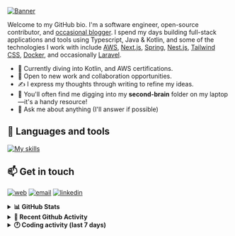 [![Banner](https://raw.githubusercontent.com/wilfriedago/wilfriedago/main/assets/1.png)][website]

Welcome to my GitHub bio. I'm a software engineer, open-source contributor, and [occasional blogger][blog]. I spend my days building full-stack applications and tools using Typescript, Java & Kotlin, and some of the technologies I work with include [AWS](https://aws.amazon.com/fr/), [Next.js](https://nextjs.org/), [Spring](https://spring.io/), [Nest.js](https://nestjs.com/), [Tailwind CSS](https://github.com/tailwindlabs/tailwindcss), [Docker](https://www.docker.com/), and occasionally [Laravel](https://laravel.com/).

- 🔭 Currently diving into Kotlin, and AWS certifications.
- 👯 Open to new work and collaboration opportunities.
- ✍️ I express my thoughts through writing to refine my ideas.
- 🧠 You'll often find me digging into my **second-brain** folder on my laptop—it's a handy resource!
- 💬 Ask me about anything (I'll answer if possible)

## 🎨 Languages and tools

[![My skills](https://skillicons.dev/icons?i=typescript,js,nodejs,nest,java,kotlin,spring,python,fastapi,django,aws,docker,vscode,idea,tailwind&perline=15)](https://wilfriedago.dev/about#skills)

## 📫 Get in touch
[![web](https://img.shields.io/badge/WEBSITE-12100E?logo=google-earth&color=282A36)][website]
[![email](https://img.shields.io/badge/MAIL-12100E?logo=mailgun&color=282A36)][mail]
[![linkedin](https://img.shields.io/badge/LINKEDIN-12100E?logo=linkedin&color=282A36)][linkedin]


<details>
  <summary><b>📊 GitHub Stats</b></summary>
	<br/>
	<p align="left">
		<img width="49.5%" src="https://github-readme-stats.vercel.app/api?username=wilfriedago&show_icons=true&count_private=true&title_color=10b981&icon_color=10b981&theme=react&hide_border=true&rank_icon=github" />
		<img width="49.5%" src="https://streak-stats.demolab.com/?user=wilfriedago&hide_border=true&theme=react&ring=10b981&fire=fff&currStreakNum=fff&sideLabels=10b981&currStreakLabel=10b981&sideNums=fff" />
	</p>
</details>

<details>
  <summary><b>📅 Recent Github Activity</b></summary>
	<br>

<!--RECENT_ACTIVITY:last_update-->
Last Updated: Friday, November 29th, 2024, 4:19:10 AM
<!--RECENT_ACTIVITY:last_update_end-->

<!--RECENT_ACTIVITY:start-->
1. ⭐ Starred [fluent/fluentd](https://github.com/fluent/fluentd)<br>
2. ⭐ Starred [kuchin/awesome-cto](https://github.com/kuchin/awesome-cto)<br>
3. 🔱 Forked [wilfriedago/jetpack-compose-samples](https://github.com/wilfriedago/jetpack-compose-samples) from [android/compose-samples](https://github.com/android/compose-samples)<br>
4. ⭐ Starred [android/compose-samples](https://github.com/android/compose-samples)<br>
5. 💬 Commented on [#258](https://github.com/zce/velite/issues/258#issuecomment-2491913934) in [zce/velite](https://github.com/zce/velite)<br>
<!--RECENT_ACTIVITY:end-->
</details>

<details>
  <summary><b>🕐 Coding activity (last 7 days)</b></summary>
	<br>

<!--START_SECTION:waka-->

```python
Total Time: 32 hrs 17 mins

SQL               9 hrs 16 mins   ███████░░░░░░░░░░░░░░░░░░   27.63 %
TypeScript        6 hrs 36 mins   █████░░░░░░░░░░░░░░░░░░░░   19.70 %
Java              3 hrs 1 min     ██▒░░░░░░░░░░░░░░░░░░░░░░   09.01 %
C                 2 hrs 17 mins   █▓░░░░░░░░░░░░░░░░░░░░░░░   06.81 %
Other             1 hr 18 mins    █░░░░░░░░░░░░░░░░░░░░░░░░   03.88 %
```

<!--END_SECTION:waka-->
</details>

[website]: https://wilfriedago.dev
[linkedin]: https://linkedin.com/in/wilfriedago
[blog]: https://wilfriedago.dev/blog
[mail]: mailto:me@wilfriedago.dev
